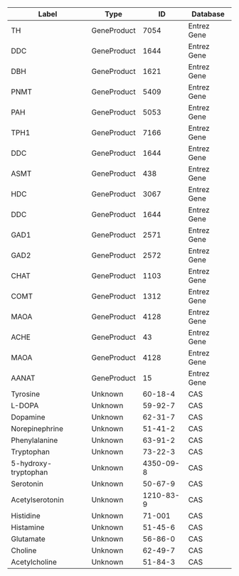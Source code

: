 | Label | Type | ID | Database |
| ---- | ---- | ---- | ---- |
|TH | GeneProduct | 7054 | Entrez Gene |
|DDC | GeneProduct | 1644 | Entrez Gene |
|DBH | GeneProduct | 1621 | Entrez Gene |
|PNMT | GeneProduct | 5409 | Entrez Gene |
|PAH | GeneProduct | 5053 | Entrez Gene |
|TPH1 | GeneProduct | 7166 | Entrez Gene |
|DDC | GeneProduct | 1644 | Entrez Gene |
|ASMT | GeneProduct | 438 | Entrez Gene |
|HDC | GeneProduct | 3067 | Entrez Gene |
|DDC | GeneProduct | 1644 | Entrez Gene |
|GAD1 | GeneProduct | 2571 | Entrez Gene |
|GAD2 | GeneProduct | 2572 | Entrez Gene |
|CHAT | GeneProduct | 1103 | Entrez Gene |
|COMT | GeneProduct | 1312 | Entrez Gene |
|MAOA | GeneProduct | 4128 | Entrez Gene |
|ACHE | GeneProduct | 43 | Entrez Gene |
|MAOA | GeneProduct | 4128 | Entrez Gene |
|AANAT | GeneProduct | 15 | Entrez Gene |
|Tyrosine | Unknown | 60-18-4 | CAS |
|L-DOPA | Unknown | 59-92-7 | CAS |
|Dopamine | Unknown | 62-31-7 | CAS |
|Norepinephrine | Unknown | 51-41-2 | CAS |
|Phenylalanine | Unknown | 63-91-2 | CAS |
|Tryptophan | Unknown | 73-22-3 | CAS |
|5-hydroxy-tryptophan | Unknown | 4350-09-8 | CAS |
|Serotonin | Unknown | 50-67-9 | CAS |
|Acetylserotonin | Unknown | 1210-83-9 | CAS |
|Histidine | Unknown | 71-001 | CAS |
|Histamine | Unknown | 51-45-6 | CAS |
|Glutamate | Unknown | 56-86-0 | CAS |
|Choline | Unknown | 62-49-7 | CAS |
|Acetylcholine | Unknown | 51-84-3 | CAS |
